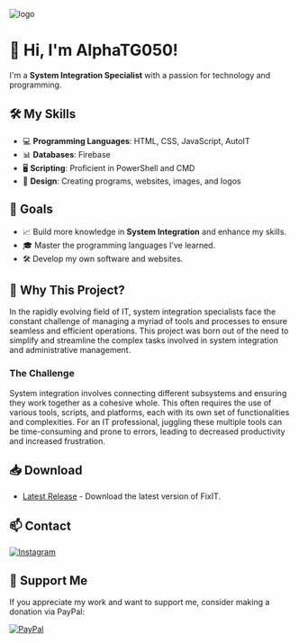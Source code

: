 ![logo](https://github.com/user-attachments/assets/13eb8683-f43d-4804-a1b2-99cc98aa08e0)

# 🔷 Hi, I'm AlphaTG050!

I'm a **System Integration Specialist** with a passion for technology and programming. 



## 🛠️ My Skills
- 💻 **Programming Languages**: HTML, CSS, JavaScript, AutoIT
- 📊 **Databases**: Firebase
- 🖥️ **Scripting**: Proficient in PowerShell and CMD
- 🎨 **Design**: Creating programs, websites, images, and logos

## 🎯 Goals
- 📈 Build more knowledge in **System Integration** and enhance my skills.
- 🎓 Master the programming languages I've learned.
- 🛠️ Develop my own software and websites.

## 🤔 Why This Project?

In the rapidly evolving field of IT, system integration specialists face the constant challenge of managing a myriad of tools and processes to ensure seamless and efficient operations. This project was born out of the need to simplify and streamline the complex tasks involved in system integration and administrative management.

### The Challenge

System integration involves connecting different subsystems and ensuring they work together as a cohesive whole. This often requires the use of various tools, scripts, and platforms, each with its own set of functionalities and complexities. For an IT professional, juggling these multiple tools can be time-consuming and prone to errors, leading to decreased productivity and increased frustration.

## 📥 Download
- [Latest Release](https://github.com/AlphaTG050/FixIT/releases/latest) - Download the latest version of FixIT.


## 📫 Contact
[![Instagram](https://img.shields.io/badge/Instagram-%23E4405F.svg?logo=Instagram&logoColor=white)](https://instagram.com/helpit.informatik) 

## 💖 Support Me
If you appreciate my work and want to support me, consider making a donation via PayPal:

[![PayPal](https://img.shields.io/badge/PayPal-00457C?style=for-the-badge&logo=paypal&logoColor=white)](https://paypal.me/AlphaTG050) 
